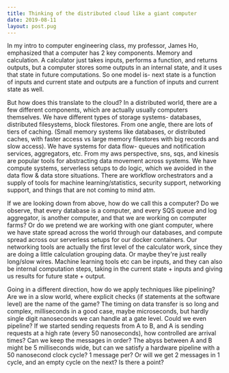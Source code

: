 ```yaml
---
title: Thinking of the distributed cloud like a giant computer
date: 2019-08-11
layout: post.pug
---
```



In my intro to computer engineering class, my professor, James Ho, emphasized that a computer has 2 key components. Memory and calculation. A calculator just takes inputs, performs a function, and returns outputs, but a computer stores some outputs in an internal state, and it uses that state in future computations. So one model is- next state is a function of inputs and current state and outputs are a function of inputs and current state as well.

But how does this translate to the cloud? In a distributed world, there are a few different components, which are actually usually computers themselves. We have different types of storage systems- databases, distributed filesystems, block filestores. From one angle, there are lots of tiers of caching. (Small memory systems like databases, or distributed caches, with faster access vs large memory filestores with big records and slow access). We have systems for data flow- queues and notification services, aggregators, etc. From my aws perspective, sns, sqs, and kinesis are popular tools for abstracting data movement across systems. We have compute systems, serverless setups to do logic, which we avoided in the data flow & data store situations. There are workflow orchestrators and a supply of tools for machine learning/statistics, security support, networking support, and things that are not coming to mind atm.

If we are looking down from above, how do we call this a computer? Do we observe, that every database is a computer, and every SQS queue and log aggregator, is another computer, and that we are working on computer farms? Or do we pretend we are working with one giant computer, where we have state spread across the world through our databases, and compute spread across our serverless setups for our docker containers. Our networking tools are actually the first level of the calculator work, since they are doing a little calculation grouping data. Or maybe they're just really long/slow wires. Machine learning tools etc can be inputs, and they can also be internal computation steps, taking in the current state + inputs and giving us results for future state + output.

Going in a different direction, how do we apply techniques like pipelining? Are we in a slow world, where explicit checks (if statements at the software level) are the name of the game? The timing on data transfer is so long and complex, milliseconds in a good case, maybe microseconds, but hardly single digit nanoseconds we can handle at a gate level. Could we even pipeline? If we started sending requests from A to B, and A is sending requests at a high rate (every 50 nanoseconds), how controlled are arrival times? Can we keep the messages in order? The abyss between A and B might be 5 milliseconds wide, but can we satisfy a hardware pipeline with a 50 nanosecond clock cycle? 1 message per? Or will we get 2 messages in 1 cycle, and an empty cycle on the next? Is there a point?